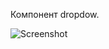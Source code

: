 Компонент dropdow.

![Screenshot](https://github.com/stevenKirill/steven-ui-kit/blob/master/dropdown.png?raw=true)